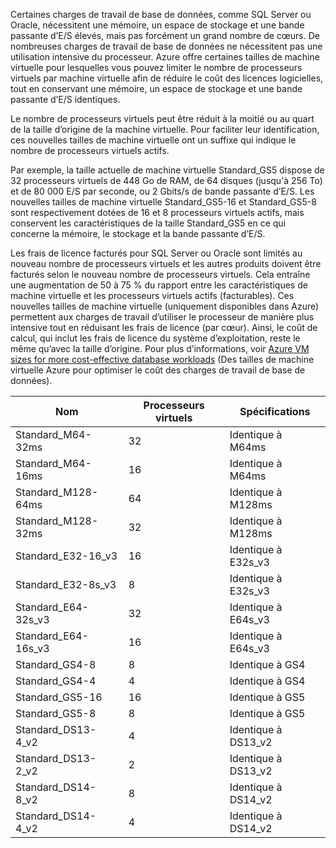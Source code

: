 

Certaines charges de travail de base de données, comme SQL Server ou Oracle, nécessitent une mémoire, un espace de stockage et une bande passante d’E/S élevés, mais pas forcément un grand nombre de cœurs. De nombreuses charges de travail de base de données ne nécessitent pas une utilisation intensive du processeur. Azure offre certaines tailles de machine virtuelle pour lesquelles vous pouvez limiter le nombre de processeurs virtuels par machine virtuelle afin de réduire le coût des licences logicielles, tout en conservant une mémoire, un espace de stockage et une bande passante d’E/S identiques.

Le nombre de processeurs virtuels peut être réduit à la moitié ou au quart de la taille d’origine de la machine virtuelle. Pour faciliter leur identification, ces nouvelles tailles de machine virtuelle ont un suffixe qui indique le nombre de processeurs virtuels actifs.

Par exemple, la taille actuelle de machine virtuelle Standard_GS5 dispose de 32 processeurs virtuels de 448 Go de RAM, de 64 disques (jusqu'à 256 To) et de 80 000 E/S par seconde, ou 2 Gbits/s de bande passante d’E/S. Les nouvelles tailles de machine virtuelle Standard_GS5-16 et Standard_GS5-8 sont respectivement dotées de 16 et 8 processeurs virtuels actifs, mais conservent les caractéristiques de la taille Standard_GS5 en ce qui concerne la mémoire, le stockage et la bande passante d’E/S.

Les frais de licence facturés pour SQL Server ou Oracle sont limités au nouveau nombre de processeurs virtuels et les autres produits doivent être facturés selon le nouveau nombre de processeurs virtuels. Cela entraîne une augmentation de 50 à 75 % du rapport entre les caractéristiques de machine virtuelle et les processeurs virtuels actifs (facturables). Ces nouvelles tailles de machine virtuelle (uniquement disponibles dans Azure) permettent aux charges de travail d’utiliser le processeur de manière plus intensive tout en réduisant les frais de licence (par cœur). Ainsi, le coût de calcul, qui inclut les frais de licence du système d’exploitation, reste le même qu’avec la taille d’origine. Pour plus d’informations, voir [Azure VM sizes for more cost-effective database workloads](https://azure.microsoft.com/blog/announcing-new-azure-vm-sizes-for-more-cost-effective-database-workloads/) (Des tailles de machine virtuelle Azure pour optimiser le coût des charges de travail de base de données).


| Nom                | Processeurs virtuels | Spécifications           |
|---------------------|------|-----------------|
| Standard_M64-32ms   | 32   | Identique à M64ms   |
| Standard_M64-16ms   | 16   | Identique à M64ms   |
| Standard_M128-64ms  | 64   | Identique à M128ms  |
| Standard_M128-32ms  | 32   | Identique à M128ms  |
| Standard_E32-16_v3  | 16   | Identique à E32s_v3 |
| Standard_E32-8s_v3  | 8    | Identique à E32s_v3 |
| Standard_E64-32s_v3 | 32   | Identique à E64s_v3 |
| Standard_E64-16s_v3 | 16   | Identique à E64s_v3 |
| Standard_GS4-8      | 8    | Identique à GS4     |
| Standard_GS4-4      | 4    | Identique à GS4     |
| Standard_GS5-16     | 16   | Identique à GS5     |
| Standard_GS5-8      | 8    | Identique à GS5     |
| Standard_DS13-4_v2  | 4    | Identique à DS13_v2 |
| Standard_DS13-2_v2  | 2    | Identique à DS13_v2 |
| Standard_DS14-8_v2  | 8    | Identique à DS14_v2 |
| Standard_DS14-4_v2  | 4    | Identique à DS14_v2 |